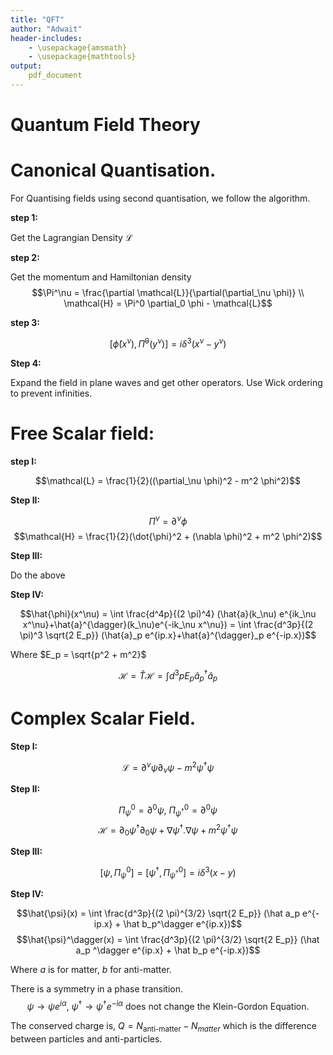 ```yaml
---
title: "QFT"
author: "Adwait"
header-includes:
    - \usepackage{amsmath}
    - \usepackage{mathtools}
output:
    pdf_document
---
```


# Quantum Field Theory

# Canonical Quantisation. 

For Quantising fields using second quantisation, we follow the algorithm.

**step 1:** 

Get the Lagrangian Density $\mathcal{L}$

**step 2:**

Get the momentum and Hamiltonian density 
$$\Pi^\nu = \frac{\partial \mathcal{L}}{\partial(\partial_\nu \phi)} \\ \mathcal{H} = \Pi^0 \partial_0 \phi - \mathcal{L}$$

**step 3:**

$$[\hat{\phi}(x^\nu), \hat{\Pi}^0(y^\nu)] = i \delta ^3(x^\nu - y^\nu)$$

**Step 4:**

Expand the field in plane waves and get other operators. 
Use Wick ordering to prevent infinities. 

# Free Scalar field:

**step I:** 

$$\mathcal{L} = \frac{1}{2}((\partial_\nu \phi)^2 - m^2 \phi^2)$$

**Step II:**

$$\Pi^\nu = \partial^\nu \phi$$
$$\mathcal{H} = \frac{1}{2}(\dot{\phi}^2 + (\nabla \phi)^2 + m^2 \phi^2)$$

**Step III:**

Do the above

**Step IV:**

$$\hat{\phi}(x^\nu) = \int \frac{d^4p}{(2 \pi)^4} (\hat{a}(k_\nu) e^{ik_\nu x^\nu}+\hat{a}^{\dagger}(k_\nu)e^{-ik_\nu x^\nu}) = \int \frac{d^3p}{(2 \pi)^3 \sqrt{2 E_p}} (\hat{a}_p e^{ip.x}+\hat{a}^{\dagger}_p e^{-ip.x})$$

Where $E_p = \sqrt{p^2 + m^2}$

$$\mathcal{H} = \hat{T}\mathcal{H} = \int d^3 p E_p \hat{a}_p^\dagger \hat{a}_p$$

# Complex Scalar Field. 

**Step I:**

$$\mathcal{L}=\partial^{\nu}\psi \partial_\nu \psi - m^2 \psi^\dagger \psi $$

**Step II:**

$$\Pi^0_\psi = \partial^0 \psi,\ \Pi^0_{\psi^\dagger} = \partial^0 \psi$$
$$\mathcal{H} = \partial_0\psi^\dagger \partial_0 \psi + \nabla \psi^\dagger.\nabla \psi + m^2 \psi^\dagger \psi$$

**Step III:**

$$[\psi, \Pi^0_\psi]=[\psi^\dagger, \Pi^0_{\psi^\dagger}] = i\delta^3(x-y)$$

**Step IV:**

$$\hat{\psi}(x) = \int \frac{d^3p}{(2 \pi)^{3/2} \sqrt{2 E_p}} (\hat a_p e^{-ip.x} + \hat b_p^\dagger e^{ip.x})$$
$$\hat{\psi}^\dagger(x) = \int \frac{d^3p}{(2 \pi)^{3/2} \sqrt{2 E_p}} (\hat a_p ^\dagger e^{ip.x} + \hat b_p e^{-ip.x})$$

Where $a$ is for matter, $b$ for anti-matter. 

There is a symmetry in a phase transition. 
$$\psi \rightarrow \psi e^{i\alpha}, \ \psi^\dagger \rightarrow \psi ^\dagger e^{-i\alpha} \text{ does not change the Klein-Gordon Equation.}$$

The conserved charge is, $Q = N_{\text{anti-matter}} - N_{matter}$ which is the difference between particles and anti-particles.
